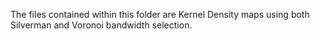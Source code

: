 The files contained within this folder are Kernel Density maps using both Silverman and Voronoi bandwidth selection. 
